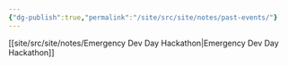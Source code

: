 ```yaml
---
{"dg-publish":true,"permalink":"/site/src/site/notes/past-events/"}
---
```




[[site/src/site/notes/Emergency Dev Day Hackathon\|Emergency Dev Day Hackathon]]